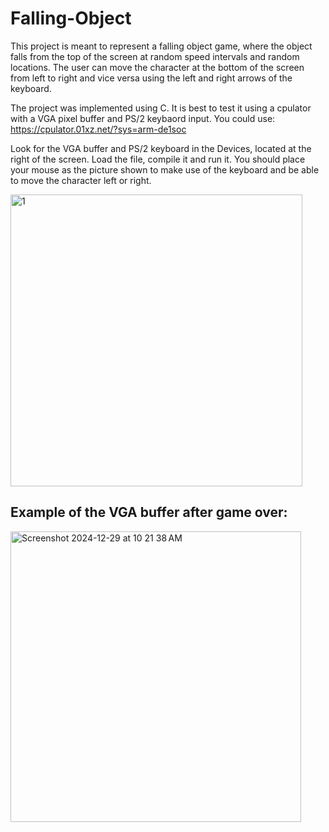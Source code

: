 # Falling-Object

This project is meant to represent a falling object game, where the object falls from the top of the screen at random speed intervals and random locations. The user can move the character at the bottom of the screen from left to right and vice versa using the left and right arrows of the keyboard.

The project was implemented using C. It is best to test it using a cpulator with a VGA pixel buffer and PS/2 keybaord input. You could use: https://cpulator.01xz.net/?sys=arm-de1soc

Look for the VGA buffer and PS/2 keyboard in the Devices, located at the right of the screen. Load the file, compile it and run it. You should place your mouse as the picture shown to make use of the keyboard and be able to move the character left or right.


<img width="467" alt="1" src="https://github.com/user-attachments/assets/130260a5-40ef-43c8-a7ea-a5bb3caed961" />


## Example of the VGA buffer after game over:

<img width="465" alt="Screenshot 2024-12-29 at 10 21 38 AM" src="https://github.com/user-attachments/assets/c0000ef9-fc0e-4410-a283-5e76cd7d3ee6" />

